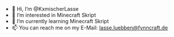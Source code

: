 - 👋 Hi, I’m @KxmischerLasse
- 👀 I’m interested in Minecraft Skript
- 🌱 I’m currently learning Minecraft Skript
- 📫 You can reach me on my E-Mail: lasse.luebben@fynncraft.de
